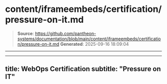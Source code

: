 # content/iframeembeds/certification/pressure-on-it.md

> **Source**: https://github.com/pantheon-systems/documentation/blob/main/content/iframeembeds/certification/pressure-on-it.md
> **Generated**: 2025-09-16 18:09:04

---

---
title: WebOps Certification
subtitle: "Pressure on IT"
---

<Partial file="certification-guide/pressure-on-it.md" />
